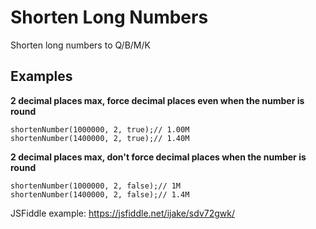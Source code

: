 # Shorten Long Numbers
Shorten long numbers to Q/B/M/K

## Examples
**2 decimal places max, force decimal places even when the number is round**
```JS
shortenNumber(1000000, 2, true);// 1.00M
shortenNumber(1400000, 2, true);// 1.40M
```
**2 decimal places max, don't force decimal places when the number is round**
```JS
shortenNumber(1000000, 2, false);// 1M
shortenNumber(1400000, 2, false);// 1.4M
```

JSFiddle example: https://jsfiddle.net/ijake/sdv72gwk/
